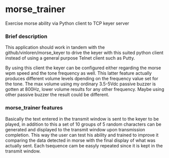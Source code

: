 # morse_trainer
 Exercise morse ability via Python client to TCP keyer server

### Brief description
This application should work in tandem with the github/vinloren/morse_keyer to drive the keyer with this suited python client instead of using a general purpose Telnet client such as Putty.

By using this client the keyer can be configured either regarding the morse wpm speed and the tone frequency as well. This latter feature actually produces different volume levels dpending on the frequency value set for the tone. The max volume using my ordinary 3.5-5Vdc passive buzzer is gotten at 800Hz, lower volume results for any other frequency. Maybe using other passive buzzer the result could be different.

### morse_trainer features
Basically the text entered in the transmit window is sent to the keyer to be played, in addition to this a set of 10 groups of 5 random characters can be generated and displayed to the transmit window upon transmission completion. This way the user can test his ability and trained to improve it comparing the data detected in morse with the final display of what was actually sent.
Each tsequence cam be easyly repeated since it is kept in the transmit window.
